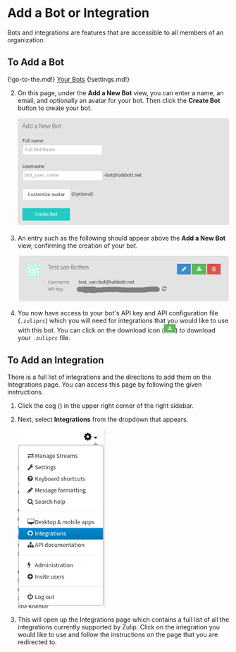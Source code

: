 # Add a Bot or Integration

Bots and integrations are features that are accessible to all members of an organization.

## To Add a Bot

{!go-to-the.md!} [Your Bots](/#settings/your-bots)
{!settings.md!}

2. On this page, under the **Add a New Bot** view, you can enter a name, an email, and
optionally an avatar for your bot. Then click the **Create Bot** button to create your bot.

    ![Bots page](/static/images/help/add_a_new_bot.png)

3. An entry such as the following should appear above the **Add a New Bot** view, confirming
the creation of your bot.

    ![Example bot](/static/images/help/bot_example.png)

4. You now have access to your bot's API key and API
configuration file (`.zuliprc`) which you will need for integrations that you would like
to use with this bot. You can click on the download icon
(![Download icon](/static/images/help/download_button.png)) to download your `.zuliprc` file.

## To Add an Integration

There is a full list of integrations and the directions to add them on the Integrations page.
You can access this page by following the given instructions.

1. Click the cog (<i class="icon-vector-cog"></i>) in the upper right corner
of the right sidebar.

2. Next, select **Integrations** from the dropdown that appears.

    ![Integrations dropdown](/static/images/help/cog_dropdown_integrations.png)

3. This will open up the Integrations page which contains a full list of all
the integrations currently supported by Zulip. Click on the integration you
would like to use and follow the instructions on the page that you are redirected to.

